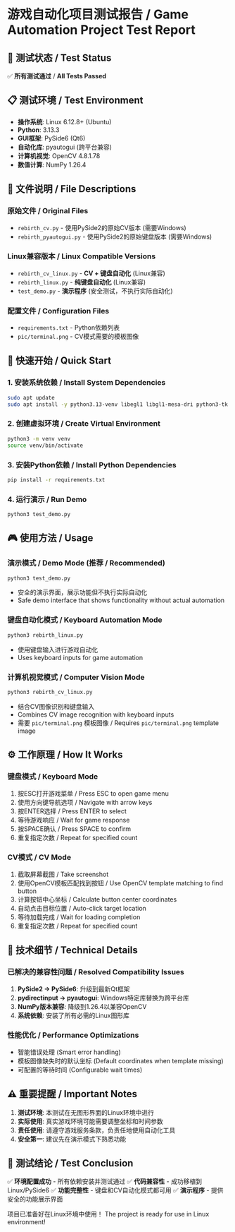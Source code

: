 # 游戏自动化项目测试报告 / Game Automation Project Test Report

## 🧪 测试状态 / Test Status
✅ **所有测试通过** / **All Tests Passed**

## 📋 测试环境 / Test Environment
- **操作系统**: Linux 6.12.8+ (Ubuntu)
- **Python**: 3.13.3
- **GUI框架**: PySide6 (Qt6)
- **自动化库**: pyautogui (跨平台兼容)
- **计算机视觉**: OpenCV 4.8.1.78
- **数值计算**: NumPy 1.26.4

## 📁 文件说明 / File Descriptions

### 原始文件 / Original Files
- `rebirth_cv.py` - 使用PySide2的原始CV版本 (需要Windows)
- `rebirth_pyautogui.py` - 使用PySide2的原始键盘版本 (需要Windows)

### Linux兼容版本 / Linux Compatible Versions
- `rebirth_cv_linux.py` - **CV + 键盘自动化** (Linux兼容)
- `rebirth_linux.py` - **纯键盘自动化** (Linux兼容)
- `test_demo.py` - **演示程序** (安全测试，不执行实际自动化)

### 配置文件 / Configuration Files
- `requirements.txt` - Python依赖列表
- `pic/terminal.png` - CV模式需要的模板图像

## 🚀 快速开始 / Quick Start

### 1. 安装系统依赖 / Install System Dependencies
```bash
sudo apt update
sudo apt install -y python3.13-venv libegl1 libgl1-mesa-dri python3-tk python3-dev
```

### 2. 创建虚拟环境 / Create Virtual Environment
```bash
python3 -m venv venv
source venv/bin/activate
```

### 3. 安装Python依赖 / Install Python Dependencies
```bash
pip install -r requirements.txt
```

### 4. 运行演示 / Run Demo
```bash
python3 test_demo.py
```

## 🎮 使用方法 / Usage

### 演示模式 / Demo Mode (推荐 / Recommended)
```bash
python3 test_demo.py
```
- 安全的演示界面，展示功能但不执行实际自动化
- Safe demo interface that shows functionality without actual automation

### 键盘自动化模式 / Keyboard Automation Mode
```bash
python3 rebirth_linux.py
```
- 使用键盘输入进行游戏自动化
- Uses keyboard inputs for game automation

### 计算机视觉模式 / Computer Vision Mode
```bash
python3 rebirth_cv_linux.py
```
- 结合CV图像识别和键盘输入
- Combines CV image recognition with keyboard inputs
- 需要 `pic/terminal.png` 模板图像 / Requires `pic/terminal.png` template image

## ⚙️ 工作原理 / How It Works

### 键盘模式 / Keyboard Mode
1. 按ESC打开游戏菜单 / Press ESC to open game menu
2. 使用方向键导航选项 / Navigate with arrow keys
3. 按ENTER选择 / Press ENTER to select
4. 等待游戏响应 / Wait for game response
5. 按SPACE确认 / Press SPACE to confirm
6. 重复指定次数 / Repeat for specified count

### CV模式 / CV Mode
1. 截取屏幕截图 / Take screenshot
2. 使用OpenCV模板匹配找到按钮 / Use OpenCV template matching to find button
3. 计算按钮中心坐标 / Calculate button center coordinates
4. 自动点击目标位置 / Auto-click target location
5. 等待加载完成 / Wait for loading completion
6. 重复指定次数 / Repeat for specified count

## 🔧 技术细节 / Technical Details

### 已解决的兼容性问题 / Resolved Compatibility Issues
1. **PySide2 → PySide6**: 升级到最新Qt框架
2. **pydirectinput → pyautogui**: Windows特定库替换为跨平台库
3. **NumPy版本兼容**: 降级到1.26.4以兼容OpenCV
4. **系统依赖**: 安装了所有必需的Linux图形库

### 性能优化 / Performance Optimizations
- 智能错误处理 (Smart error handling)
- 模板图像缺失时的默认坐标 (Default coordinates when template missing)
- 可配置的等待时间 (Configurable wait times)

## ⚠️ 重要提醒 / Important Notes

1. **测试环境**: 本测试在无图形界面的Linux环境中进行
2. **实际使用**: 真实游戏环境可能需要调整坐标和时间参数
3. **责任使用**: 请遵守游戏服务条款，负责任地使用自动化工具
4. **安全第一**: 建议先在演示模式下熟悉功能

## 🎯 测试结论 / Test Conclusion

✅ **环境配置成功** - 所有依赖安装并测试通过
✅ **代码兼容性** - 成功移植到Linux/PySide6
✅ **功能完整性** - 键盘和CV自动化模式都可用
✅ **演示程序** - 提供安全的功能展示界面

项目已准备好在Linux环境中使用！
The project is ready for use in Linux environment!